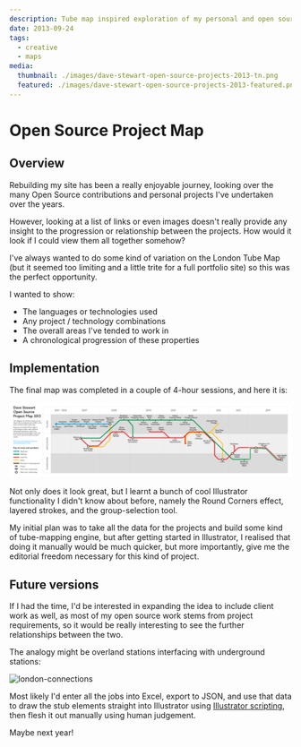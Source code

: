 ```yaml
---
description: Tube map inspired exploration of my personal and open source projects
date: 2013-09-24
tags:
  - creative
  - maps
media:
  thumbnail: ./images/dave-stewart-open-source-projects-2013-tn.png
  featured: ./images/dave-stewart-open-source-projects-2013-featured.png
---
```


# Open Source Project Map

## Overview

Rebuilding my site has been a really enjoyable journey, looking over the many Open Source contributions and personal projects I've undertaken over the years.

However, looking at a list of links or even images doesn't really provide any insight to the progression or relationship between the projects. How would it look if I could view them all together somehow?

I've always wanted to do some kind of variation on the London Tube Map (but it seemed too limiting and a little trite for a full portfolio site) so this was the perfect opportunity.

I wanted to show:

- The languages or technologies used
- Any project / technology combinations
- The overall areas I've tended to work in
- A chronological progression of these properties

## Implementation

The final map was completed in a couple of 4-hour sessions, and here it is:

![Dave Stewart Open Source Project Map 2013](./images/dave-stewart-open-source-projects-2013.png)

Not only does it look great, but I learnt a bunch of cool Illustrator functionality I didn't know about before, namely the Round Corners effect, layered strokes, and the group-selection tool.

My initial plan was to take all the data for the projects and build some kind of tube-mapping engine, but after getting started in Illustrator, I realised that doing it manually would be much quicker, but more importantly, give me the editorial freedom necessary for this kind of project.


## Future versions

If I had the time, I'd be interested in expanding the idea to  include client work as well, as most of my open source work stems from project requirements, so it would be really interesting to see the further relationships between the two.

The analogy might be overland stations interfacing with underground stations:

![london-connections](http://davestewart.co.uk/wp-content/uploads/blog/professional/open-source-map/london-connections.png)

Most likely I'd enter all the jobs into Excel, export to JSON, and use that data to draw the stub elements straight into Illustrator using [Illustrator scripting](http://adobe.com/devnet/illustrator/scripting.html), then flesh it out manually using human judgement.

Maybe next year!
